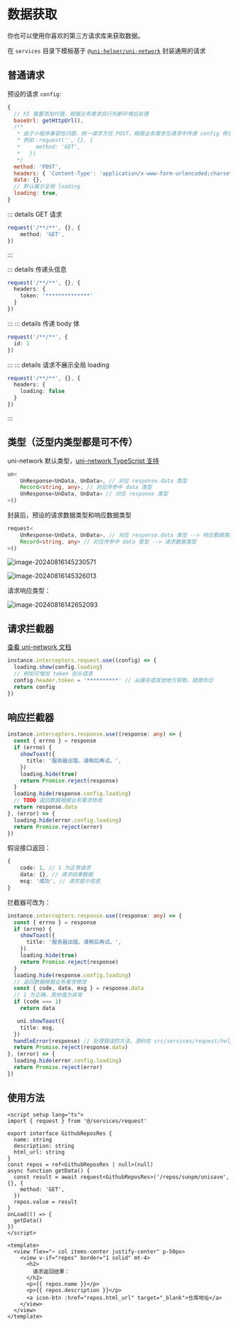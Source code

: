 # 数据获取

你也可以使用你喜欢的第三方请求库来获取数据。

在 `services` 目录下模板基于 [`@uni-helper/uni-network`](https://github.com/uni-helper/uni-network) 封装通用的请求

## 普通请求

预设的请求 `config`: 
```js
{
  // h5 需要添加代理，根据业务需求自行判断环境后处理
  baseUrl: getHttpUrl(),
  /**
   * 由于小程序兼容性问题，统一请求方式 POST，根据业务需求在请求中传递 config 修改
   * 例如：request('', {}, {
   *     method: 'GET',
   *   })
   */
  method: 'POST',
  headers: { 'Content-Type': 'application/x-www-form-urlencoded;charset=UTF-8' },
  data: {},
  // 默认展示全局 loading
  loading: true,
}
```

::: details GET 请求
```ts
request('/**/**', {}, {
    method: 'GET',
})
```
:::

::: details 传递头信息
```ts
request('/**/**', {}, {
  headers: {
    token: '**************'
  }
})
```
:::
::: details 传递 body 体
```ts
request('/**/**', {
  id: 1
})
```
:::
::: details 请求不展示全局 loading
```ts
request('/**/**', {}, {
  headers: {
    loading: false
  }
})
```
:::

## 类型（泛型内类型都是可不传）

uni-network 默认类型，[uni-network TypeScript 支持](https://uni-network.netlify.app/advanced/typescript-support.html)
```ts
un<
    UnResponse<UnData, UnData>, // 对应 response.data 类型
    Record<string, any>, // 对应传参中 data 类型
    UnResponse<UnData, UnData> // 对应 response 类型
>()
```

封装后，预设的请求数据类型和响应数据类型
```ts
request<
    UnResponse<UnData, UnData>, // 对应 response.data 类型 --> 响应数据类型
    Record<string, any> // 对应传参中 data 类型 --> 请求数据类型
>()
```
![image-20240816145230571](https://upic.fassr.com/uPic/2024-08-16/14:52:32-i9WmGZ_image-20240816145230571.png)

![image-20240816145326013](https://upic.fassr.com/uPic/2024-08-16/14:53:27-T02Q9y_image-20240816145326013.png)

请求响应类型：

![image-20240816142652093](https://upic.fassr.com/uPic/2024-08-16/14:26:54-0YBOc4_image-20240816142652093.png)

## 请求拦截器
[查看 uni-network 文档](https://uni-network.netlify.app/advanced/interceptors.html)
```ts
instance.interceptors.request.use((config) => {
  loading.show(config.loading)
  // 例如可增加 token 到头信息
  config.header.token = '**********' // 从缓存或其他地方获取，随意你😊
  return config
})
```

## 响应拦截器
```ts
instance.interceptors.response.use((response: any) => {
  const { errno } = response
  if (errno) {
    showToast({
      title: '服务器出错，请稍后再试。',
    })
    loading.hide(true)
    return Promise.reject(response)
  }
  loading.hide(response.config.loading)
  // TODO 返回数据根据业务需求修改
  return response.data
}, (error) => {
  loading.hide(error.config.loading)
  return Promise.reject(error)
})
```
假设接口返回：
```ts
{
    code: 1, // 1 为正常请求
    data: {}, // 请求结果数据
    msg: '成功', // 请求提示信息
}
```

拦截器可改为：
```ts
instance.interceptors.response.use((response: any) => {
  const { errno } = response
  if (errno) {
    showToast({
      title: '服务器出错，请稍后再试。',
    })
    loading.hide(true)
    return Promise.reject(response)
  }
  loading.hide(response.config.loading)
  // 返回数据根据业务需求修改
  const { code, data, msg } = response.data
  // 1 为正确，其他值为异常
  if (code === 1)
    return data

   uni.showToast({
    title: msg,
  })
  handleError(response) // 处理错误的方法，源码在 src/services/request/helper.ts，具体实现根据业务需求更改
  return Promise.reject(response.data)
}, (error) => {
  loading.hide(error.config.loading)
  return Promise.reject(error)
})
```
## 使用方法

```vue
<script setup lang="ts">
import { request } from '@/services/request'

export interface GithubReposRes {
  name: string
  description: string
  html_url: string
}
const repos = ref<GithubReposRes | null>(null)
async function getData() {
  const result = await request<GithubReposRes>('/repos/sunpm/unisave', {}, {
    method: 'GET',
  })
  repos.value = result
}
onLoad(() => {
  getData()
})
</script>

<template>
  <view flex="~ col items-center justify-center" p-50px>
    <view v-if="repos" border="1 solid" mt-4>
      <h2>
        请求返回结果：
      </h2>
      <p>{{ repos.name }}</p>
      <p>{{ repos.description }}</p>
      <a icon-btn :href="repos.html_url" target="_blank">仓库地址</a>
    </view>
  </view>
</template>
```


